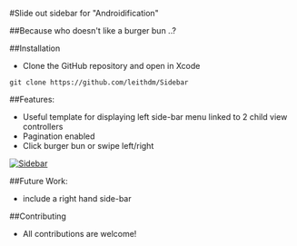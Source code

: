 #Slide out sidebar for "Androidification"

##Because who doesn't like a burger bun ..?

##Installation

- Clone the GitHub repository and open in Xcode

`git clone https://github.com/leithdm/Sidebar`

##Features:

- Useful template for displaying left side-bar menu linked to 2 child view controllers
- Pagination enabled
- Click burger bun or swipe left/right

[![Sidebar](https://j.gifs.com/rkBMRL.gif)](https://youtu.be/3xBgM7y4W1s)

##Future Work:
-  include a right hand side-bar

##Contributing

- All contributions are welcome!
